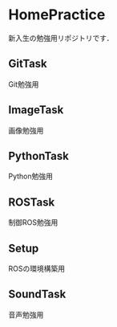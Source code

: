HomePractice
===

新入生の勉強用リポジトリです．

## GitTask
Git勉強用

## ImageTask
画像勉強用

## PythonTask
Python勉強用

## ROSTask
制御ROS勉強用

## Setup
ROSの環境構築用

## SoundTask
音声勉強用


